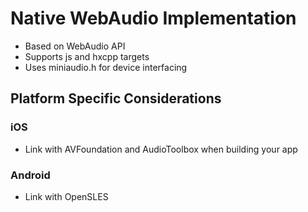 # Native WebAudio Implementation
- Based on WebAudio API
- Supports js and hxcpp targets
- Uses miniaudio.h for device interfacing

## Platform Specific Considerations

### iOS
- Link with AVFoundation and AudioToolbox when building your app

### Android
- Link with OpenSLES